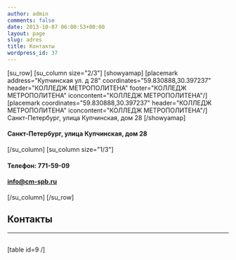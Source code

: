 ```yaml
---
author: admin
comments: false
date: 2013-10-07 06:00:53+00:00
layout: page
slug: adres
title: Контакты
wordpress_id: 37
---
```


[su_row]
[su_column size="2/3"]
[showyamap]
[placemark address="Купчинская ул. д 28" coordinates="59.830888,30.397237" header="КОЛЛЕДЖ МЕТРОПОЛИТЕНА" footer="КОЛЛЕДЖ МЕТРОПОЛИТЕНА" iconcontent="КОЛЛЕДЖ МЕТРОПОЛИТЕНА"/]
[placemark coordinates="59.830888,30.397237" header="КОЛЛЕДЖ МЕТРОПОЛИТЕНА" iconcontent="КОЛЛЕДЖ МЕТРОПОЛИТЕНА"/]
Санкт-Петербург, улица Купчинская, дом 28
[/showyamap]


#### Санкт-Петербург, улица Купчинская, дом 28


[/su_column]
[su_column size="1/3"]


#### Телефон: 771-59-09




#### [info@cm-spb.ru](mailto:info@cm-spb.ru)



[/su_column]
[/su_row]



## 




## Контакты





* * *





## 


[table id=9 /]

